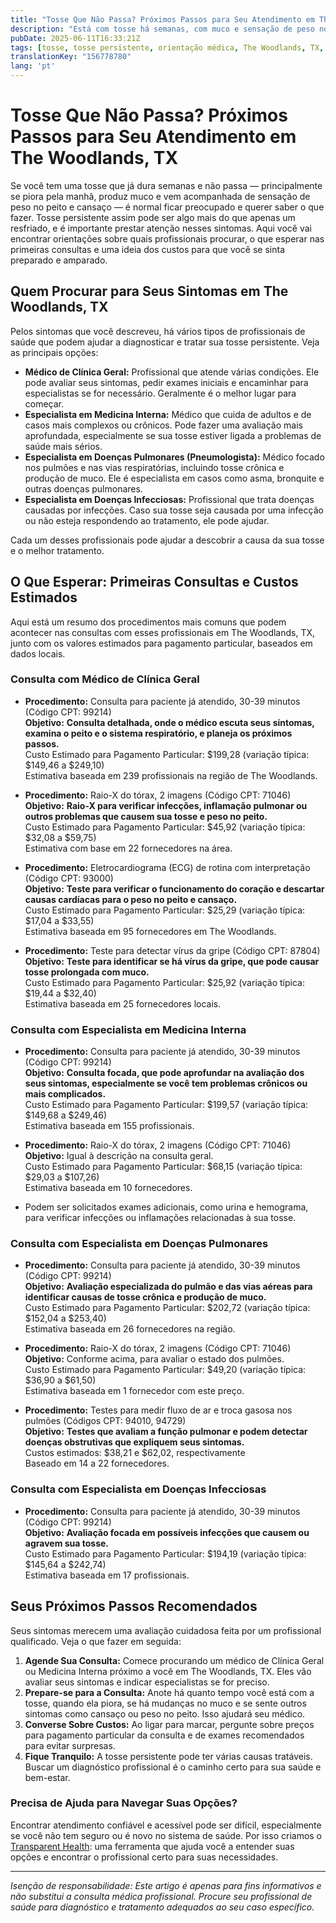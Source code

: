 ```yaml
---
title: "Tosse Que Não Passa? Próximos Passos para Seu Atendimento em The Woodlands, TX"
description: "Está com tosse há semanas, com muco e sensação de peso no peito? Saiba quem procurar e os custos esperados para o atendimento em The Woodlands, TX."
pubDate: 2025-06-11T16:33:21Z
tags: [tosse, tosse persistente, orientação médica, The Woodlands, TX, consulta médica, custos médicos]
translationKey: "156778780"
lang: 'pt'
---
```


# Tosse Que Não Passa? Próximos Passos para Seu Atendimento em The Woodlands, TX

Se você tem uma tosse que já dura semanas e não passa — principalmente se piora pela manhã, produz muco e vem acompanhada de sensação de peso no peito e cansaço — é normal ficar preocupado e querer saber o que fazer. Tosse persistente assim pode ser algo mais do que apenas um resfriado, e é importante prestar atenção nesses sintomas. Aqui você vai encontrar orientações sobre quais profissionais procurar, o que esperar nas primeiras consultas e uma ideia dos custos para que você se sinta preparado e amparado.

## Quem Procurar para Seus Sintomas em The Woodlands, TX

Pelos sintomas que você descreveu, há vários tipos de profissionais de saúde que podem ajudar a diagnosticar e tratar sua tosse persistente. Veja as principais opções:

- **Médico de Clínica Geral:** Profissional que atende várias condições. Ele pode avaliar seus sintomas, pedir exames iniciais e encaminhar para especialistas se for necessário. Geralmente é o melhor lugar para começar.
- **Especialista em Medicina Interna:** Médico que cuida de adultos e de casos mais complexos ou crônicos. Pode fazer uma avaliação mais aprofundada, especialmente se sua tosse estiver ligada a problemas de saúde mais sérios.
- **Especialista em Doenças Pulmonares (Pneumologista):** Médico focado nos pulmões e nas vias respiratórias, incluindo tosse crônica e produção de muco. Ele é especialista em casos como asma, bronquite e outras doenças pulmonares.
- **Especialista em Doenças Infecciosas:** Profissional que trata doenças causadas por infecções. Caso sua tosse seja causada por uma infecção ou não esteja respondendo ao tratamento, ele pode ajudar.

Cada um desses profissionais pode ajudar a descobrir a causa da sua tosse e o melhor tratamento.

## O Que Esperar: Primeiras Consultas e Custos Estimados

Aqui está um resumo dos procedimentos mais comuns que podem acontecer nas consultas com esses profissionais em The Woodlands, TX, junto com os valores estimados para pagamento particular, baseados em dados locais.

### Consulta com Médico de Clínica Geral

- **Procedimento:** Consulta para paciente já atendido, 30-39 minutos (Código CPT: 99214)  
  **Objetivo:** **Consulta detalhada, onde o médico escuta seus sintomas, examina o peito e o sistema respiratório, e planeja os próximos passos.**  
  Custo Estimado para Pagamento Particular: $199,28 (variação típica: $149,46 a $249,10)  
  Estimativa baseada em 239 profissionais na região de The Woodlands.

- **Procedimento:** Raio-X do tórax, 2 imagens (Código CPT: 71046)  
  **Objetivo:** **Raio-X para verificar infecções, inflamação pulmonar ou outros problemas que causem sua tosse e peso no peito.**  
  Custo Estimado para Pagamento Particular: $45,92 (variação típica: $32,08 a $59,75)  
  Estimativa com base em 22 fornecedores na área.

- **Procedimento:** Eletrocardiograma (ECG) de rotina com interpretação (Código CPT: 93000)  
  **Objetivo:** **Teste para verificar o funcionamento do coração e descartar causas cardíacas para o peso no peito e cansaço.**  
  Custo Estimado para Pagamento Particular: $25,29 (variação típica: $17,04 a $33,55)  
  Estimativa baseada em 95 fornecedores em The Woodlands.

- **Procedimento:** Teste para detectar vírus da gripe (Código CPT: 87804)  
  **Objetivo:** **Teste para identificar se há vírus da gripe, que pode causar tosse prolongada com muco.**  
  Custo Estimado para Pagamento Particular: $25,92 (variação típica: $19,44 a $32,40)  
  Estimativa baseada em 25 fornecedores locais.

### Consulta com Especialista em Medicina Interna

- **Procedimento:** Consulta para paciente já atendido, 30-39 minutos (Código CPT: 99214)  
  **Objetivo:** **Consulta focada, que pode aprofundar na avaliação dos seus sintomas, especialmente se você tem problemas crônicos ou mais complicados.**  
  Custo Estimado para Pagamento Particular: $199,57 (variação típica: $149,68 a $249,46)  
  Estimativa baseada em 155 profissionais.

- **Procedimento:** Raio-X do tórax, 2 imagens (Código CPT: 71046)  
  **Objetivo:** Igual à descrição na consulta geral.  
  Custo Estimado para Pagamento Particular: $68,15 (variação típica: $29,03 a $107,26)  
  Estimativa baseada em 10 fornecedores.

- Podem ser solicitados exames adicionais, como urina e hemograma, para verificar infecções ou inflamações relacionadas à sua tosse.

### Consulta com Especialista em Doenças Pulmonares

- **Procedimento:** Consulta para paciente já atendido, 30-39 minutos (Código CPT: 99214)  
  **Objetivo:** **Avaliação especializada do pulmão e das vias aéreas para identificar causas de tosse crônica e produção de muco.**  
  Custo Estimado para Pagamento Particular: $202,72 (variação típica: $152,04 a $253,40)  
  Estimativa baseada em 26 fornecedores na região.

- **Procedimento:** Raio-X do tórax, 2 imagens (Código CPT: 71046)  
  **Objetivo:** Conforme acima, para avaliar o estado dos pulmões.  
  Custo Estimado para Pagamento Particular: $49,20 (variação típica: $36,90 a $61,50)  
  Estimativa baseada em 1 fornecedor com este preço.

- **Procedimento:** Testes para medir fluxo de ar e troca gasosa nos pulmões (Códigos CPT: 94010, 94729)  
  **Objetivo:** **Testes que avaliam a função pulmonar e podem detectar doenças obstrutivas que expliquem seus sintomas.**  
  Custos estimados: $38,21 e $62,02, respectivamente  
  Baseado em 14 a 22 fornecedores.

### Consulta com Especialista em Doenças Infecciosas

- **Procedimento:** Consulta para paciente já atendido, 30-39 minutos (Código CPT: 99214)  
  **Objetivo:** **Avaliação focada em possíveis infecções que causem ou agravem sua tosse.**  
  Custo Estimado para Pagamento Particular: $194,19 (variação típica: $145,64 a $242,74)  
  Estimativa baseada em 17 profissionais.

## Seus Próximos Passos Recomendados

Seus sintomas merecem uma avaliação cuidadosa feita por um profissional qualificado. Veja o que fazer em seguida:

1. **Agende Sua Consulta:** Comece procurando um médico de Clínica Geral ou Medicina Interna próximo a você em The Woodlands, TX. Eles vão avaliar seus sintomas e indicar especialistas se for preciso.
2. **Prepare-se para a Consulta:** Anote há quanto tempo você está com a tosse, quando ela piora, se há mudanças no muco e se sente outros sintomas como cansaço ou peso no peito. Isso ajudará seu médico.
3. **Converse Sobre Custos:** Ao ligar para marcar, pergunte sobre preços para pagamento particular da consulta e de exames recomendados para evitar surpresas.
4. **Fique Tranquilo:** A tosse persistente pode ter várias causas tratáveis. Buscar um diagnóstico profissional é o caminho certo para sua saúde e bem-estar.

### Precisa de Ajuda para Navegar Suas Opções?

Encontrar atendimento confiável e acessível pode ser difícil, especialmente se você não tem seguro ou é novo no sistema de saúde. Por isso criamos o [Transparent Health](https://transparenthealth.ai): uma ferramenta que ajuda você a entender suas opções e encontrar o profissional certo para suas necessidades.

---

*Isenção de responsabilidade: Este artigo é apenas para fins informativos e não substitui a consulta médica profissional. Procure seu profissional de saúde para diagnóstico e tratamento adequados ao seu caso específico.*